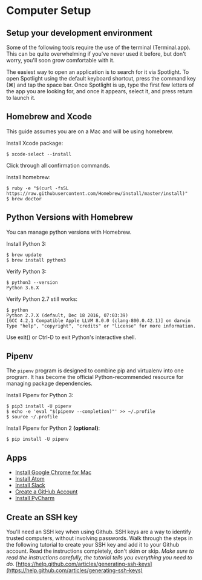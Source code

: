 # Computer Setup

## Setup your development environment

Some of the following tools require the use of the terminal (Terminal.app). This can be quite overwhelming if you've never used it before, but don't worry, you'll soon grow comfortable with it.

The easiest way to open an application is to search for it via Spotlight. To open Spotlight using the default keyboard shortcut, press the command key (⌘) and tap the space bar. Once Spotlight is up, type the first few letters of the app you are looking for, and once it appears, select it, and press return to launch it.

## Homebrew and Xcode

This guide assumes you are on a Mac and will be using homebrew.

Install Xcode package:

```
$ xcode-select --install
```

Click through all confirmation commands.

Install homebrew:

```
$ ruby -e "$(curl -fsSL https://raw.githubusercontent.com/Homebrew/install/master/install)"
$ brew doctor
```

## Python Versions with Homebrew

You can manage python versions with Homebrew. 

Install Python 3:

```
$ brew update
$ brew install python3
```

Verify Python 3:

```
$ python3 --version
Python 3.6.X
```

Verify Python 2.7 still works:

```
$ python
Python 2.7.X (default, Dec 18 2016, 07:03:39)
[GCC 4.2.1 Compatible Apple LLVM 8.0.0 (clang-800.0.42.1)] on darwin
Type "help", "copyright", "credits" or "license" for more information.
```

Use exit() or Ctrl-D to exit Python's interactive shell.

## Pipenv

The `pipenv` program is designed to combine pip and virtualenv into one program. It has become the official Python-recommended resource for managing package dependencies.

Install Pipenv for Python 3:

```
$ pip3 install -U pipenv
$ echo -e 'eval "$(pipenv --completion)"' >> ~/.profile
$ source ~/.profile
```

Install Pipenv for Python 2 **(optional)**:

```
$ pip install -U pipenv
```

## Apps

* [Install Google Chrome for Mac](https://www.google.com/chrome/)
* [Install Atom](https://atom.io/)
* [Install Slack](https://slack.com/downloads/mac)
* [Create a GitHub Account](https://github.com/)
* [Install PyCharm](https://www.jetbrains.com/pycharm/)

## Create an SSH key

You'll need an SSH key when using Github. SSH keys are a way to identify trusted computers, without involving passwords. Walk through the steps in the following tutorial to create your SSH key and add it to your Github account. Read the instructions completely, don't skim or skip. *Make sure to read the instructions carefully, the tutorial tells you everything you need to do.* [https://help.github.com/articles/generating-ssh-keys](https://help.github.com/articles/generating-ssh-keys)
